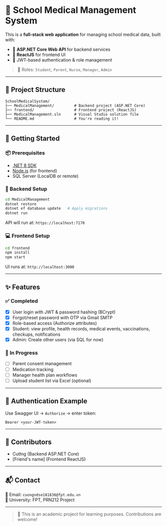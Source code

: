 
# 🏫 School Medical Management System

This is a **full-stack web application** for managing school medical data, built with:

- 🔧 **ASP.NET Core Web API** for backend services  
- 🎨 **ReactJS** for frontend UI  
- 🔐 JWT-based authentication & role management  

> 👤 Roles: `Student`, `Parent`, `Nurse`, `Manager`, `Admin`

---

## 📂 Project Structure

```
SchoolMedicalSystem/
├── MedicalManagement/         # Backend project (ASP.NET Core)
├── frontend/                  # Frontend project (ReactJS)
├── MedicalManagement.sln      # Visual Studio solution file
└── README.md                  # You're reading it!
```

---

## 🚀 Getting Started

### 📦 Prerequisites
- [.NET 8 SDK](https://dotnet.microsoft.com/download)
- [Node.js](https://nodejs.org/) (for frontend)
- SQL Server (LocalDB or remote)

### 🔧 Backend Setup

```bash
cd MedicalManagement
dotnet restore
dotnet ef database update   # Apply migrations
dotnet run
```

API will run at: `https://localhost:7170`

### 💻 Frontend Setup

```bash
cd frontend
npm install
npm start
```

UI runs at: `http://localhost:3000`

---

## ✨ Features

### ✅ Completed
- [x] User login with JWT & password hashing (BCrypt)
- [x] Forgot/reset password with OTP via Gmail SMTP
- [x] Role-based access (Authorize attributes)
- [x] Student: view profile, health records, medical events, vaccinations, checkups, notifications
- [x] Admin: Create other users (via SQL for now)

### 🔧 In Progress
- [ ] Parent consent management
- [ ] Medication tracking
- [ ] Manager health plan workflows
- [ ] Upload student list via Excel (optional)

---

## 🔐 Authentication Example

Use Swagger UI → `Authorize` → enter token:  
```
Bearer <your-JWT-token>
```

---

## 🤝 Contributors

- Cường (Backend ASP.NET Core)
- [Friend's name] (Frontend ReactJS)

---

## 📬 Contact

📧 Email: `cuongndse181836@fpt.edu.vn`  
🏫 University: FPT, PRN212 Project

---

> 📌 This is an academic project for learning purposes. Contributions are welcome!
